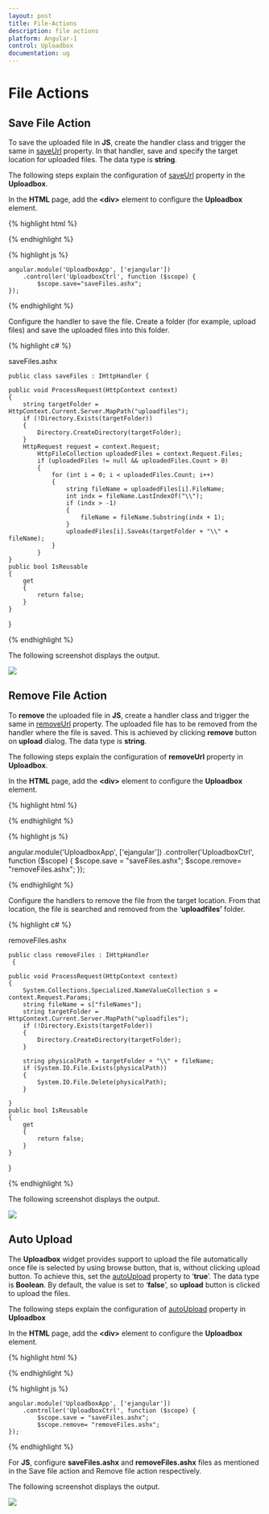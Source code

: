 ```yaml
---
layout: post
title: File-Actions
description: file actions
platform: Angular-1
control: Uploadbox
documentation: ug
---
```


# File Actions

## Save File Action 

To save the uploaded file in **JS**, create the handler class and trigger the same in [saveUrl](https://help.syncfusion.com/api/js/ejuploadbox#members:saveurl) property.  In that handler, save and specify the target location for uploaded files. The data type is **string**.

The following steps explain the configuration of [saveUrl](https://help.syncfusion.com/api/js/ejuploadbox#members:saveurl) property in the **Uploadbox**. 

In the **HTML** page, add the **&lt;div&gt;** element to configure the **Uploadbox** element.

{% highlight html %}

 <div id="Uploadbox" ej-uploadbox e-saveurl="save"></div>

{% endhighlight %}

{% highlight js %}
    
    angular.module('UploadboxApp', ['ejangular'])
        .controller('UploadboxCtrl', function ($scope) {
            $scope.save="saveFiles.ashx";
    });

{% endhighlight %}

Configure the handler to save the file. Create a folder (for example, upload files) and save the uploaded files into this folder.  

{% highlight c# %}

saveFiles.ashx
 

    public class saveFiles : IHttpHandler {

    public void ProcessRequest(HttpContext context)
    {
        string targetFolder = HttpContext.Current.Server.MapPath("uploadfiles");
        if (!Directory.Exists(targetFolder))
        {
            Directory.CreateDirectory(targetFolder);
        }
        HttpRequest request = context.Request;
            HttpFileCollection uploadedFiles = context.Request.Files;
            if (uploadedFiles != null && uploadedFiles.Count > 0)
            {
                for (int i = 0; i < uploadedFiles.Count; i++)
                {
                    string fileName = uploadedFiles[i].FileName;
                    int indx = fileName.LastIndexOf("\\");
                    if (indx > -1)
                    {
                        fileName = fileName.Substring(indx + 1);
                    }
                    uploadedFiles[i].SaveAs(targetFolder + "\\" + fileName);
                }
            }
    }
    public bool IsReusable
    {
        get
        {
            return false;
        }
    }
}

{% endhighlight %}


The following screenshot displays the output. 

![](File-Actions_images/File-Actions_img1.png) 

## Remove File Action 

To **remove** the uploaded file in **JS**, create a handler class and trigger the same in [removeUrl](https://help.syncfusion.com/api/js/ejuploadbox#members:removeurl) property.  The uploaded file has to be removed from the handler where the file is saved. This is achieved by clicking **remove** button on **upload** dialog. The data type is **string**.

The following steps explain the configuration of **removeUrl** property in **Uploadbox**. 

In the **HTML** page, add the **&lt;div&gt;** element to configure the **Uploadbox** element.

{% highlight html %}

 <div id="Uploadbox" ej-uploadbox e-saveurl="save" e-removeurl="remove"></div>

{% endhighlight %}

{% highlight js %}

   angular.module('UploadboxApp', ['ejangular'])
        .controller('UploadboxCtrl', function ($scope) {
            $scope.save = "saveFiles.ashx";
            $scope.remove= "removeFiles.ashx";
    });

{% endhighlight %}

Configure the handlers to remove the file from the target location. From that location, the file is searched and removed from the ‘**uploadfiles’** folder.

{% highlight c# %}

removeFiles.ashx

    public class removeFiles : IHttpHandler
     {

    public void ProcessRequest(HttpContext context)
    {
        System.Collections.Specialized.NameValueCollection s = context.Request.Params;
        string fileName = s["fileNames"];
        string targetFolder = HttpContext.Current.Server.MapPath("uploadfiles");
        if (!Directory.Exists(targetFolder))
        {
            Directory.CreateDirectory(targetFolder);
        }

        string physicalPath = targetFolder + "\\" + fileName;
        if (System.IO.File.Exists(physicalPath))
        {
            System.IO.File.Delete(physicalPath);
        }

    }
    public bool IsReusable
    {
        get
        {
            return false;
        }
    }
  }


{% endhighlight %}


The following screenshot displays the output. 

![](File-Actions_images/File-Actions_img2.png) 

##  Auto Upload

The **Uploadbox** widget provides support to upload the file automatically once file is selected by using browse button, that is, without clicking upload button. To achieve this, set the [autoUpload](https://help.syncfusion.com/api/js/ejuploadbox#members:autoupload) property to ‘**true**’. The data type is **Boolean**. By default, the value is set to ‘**false**’, so **upload** button is clicked to upload the files. 

The following steps explain the configuration of [autoUpload](https://help.syncfusion.com/api/js/ejuploadbox#members:autoupload) property in **Uploadbox**

In the **HTML** page, add the **&lt;div&gt;** element to configure the **Uploadbox** element.

{% highlight html %}

  <div id="Uploadbox" ej-uploadbox e-saveurl="save" e-removeurl="remove" e-autoupload="true"></div>

{% endhighlight %}

{% highlight js %}

    angular.module('UploadboxApp', ['ejangular'])
        .controller('UploadboxCtrl', function ($scope) {
            $scope.save = "saveFiles.ashx";
            $scope.remove= "removeFiles.ashx";
    });

{% endhighlight %}

For **JS**, configure **saveFiles.ashx** and **removeFiles.ashx** files as mentioned in the Save file action and Remove file action respectively. 

The following screenshot displays the output.


![](File-Actions_images/File-Actions_img3.png) 